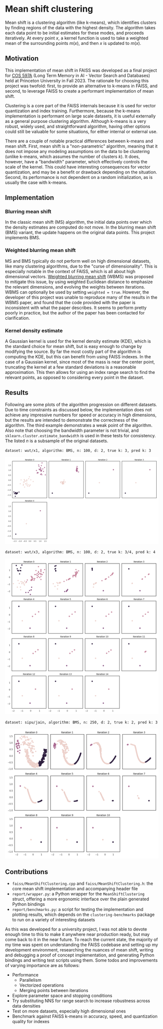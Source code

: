 # Mean shift clustering

Mean shift is a clustering algorithm (like k-means), which identifies clusters by finding regions of the data with the highest density. The algorithm takes each data point to be initial estimates for these modes, and proceeds iteratively. At every point $x$, a kernel function is used to take a weighted mean of the surrounding points $m(x)$, and then $x$ is updated to $m(x)$.

## Motivation

This implementation of mean shift in FAISS was developed as a final project for [COS 597A](https://edoliberty.github.io/vector-search-class-notes/) (Long Term Memory in AI - Vector Search and Databases) held at Princeton University in Fall 2023. The rationale for choosing this project was twofold: first, to provide an alternative to k-means in FAISS, and second, to leverage FAISS to create a performant implementation of mean shift.

Clustering is a core part of the FAISS internals because it is used for vector quantization and index training. Furthermore, because the k-means implementation is performant on large scale datasets, it is useful externally as a general purpose clustering algorithm. Although k-means is a very robust, widely used, and straightforward algorithm, having other options could still be valuable for some situations, for either internal or external use.

There are a couple of notable practical differences between k-means and mean shift. First, mean shift is a "non-parametric" algorithm, meaning that it does not impose any modeling assumptions on the data to be clustering (unlike k-means, which assumes the number of clusters $k$). It does, however, have a "bandwidth" parameter, which effectively controls the scale of the kernel. This could have interesting consequences for vector quantization, and may be a benefit or drawback depending on the situation. Second, its performance is not dependent on a random initialization, as is usually the case with k-means.

## Implementation

### Blurring mean shift

In the classic mean shift (MS) algorithm, the initial data points over which the density estimates are computed do not move. In the blurring mean shift (BMS) variant, the update happens on the original data points. This project implements BMS.

### Weighted blurring mean shift

MS and BMS typically do not perform well on high dimensional datasets, like many clustering algorithms, due to the "curse of dimensionality". This is especially notable in the context of FAISS, which is all about high dimensional vectors. [Weighted blurring mean shift](https://arxiv.org/pdf/2012.10929.pdf) (WBMS) was proposed to mitigate this issue, by using weighted Euclidean distance to emphasize the relevant dimensions, and evolving the weights between iterations. WBMS can optionally be used by setting `weighted = true`. However, the developer of this project was unable to reproduce many of the results in the WBMS paper, and found that the code provided with the paper is inconsistent with what the paper describes. It seems to perform pretty poorly in practice, but the author of the paper has been contacted for clarification.

### Kernel density estimate

A Gaussian kernel is used for the kernel density estimate (KDE), which is the standard choice for mean shift, but is easy enough to change by modifying the source. By far the most costly part of the algorithm is computing the KDE, but this can benefit from using FAISS indexes. In the case of a Gaussian kernel, since most of the mass is near the center point, truncating the kernel at a few standard deviations is a reasonable approximation. This then allows for using an index range search to find the relevant points, as opposed to considering every point in the dataset.

## Results

Following are some plots of the algorithm progression on different datasets. Due to time constraints as discussed below, the implementation does not achieve any impressive numbers for speed or accuracy in high dimensions, but the results are intended to demonstrate the correctness of the algorithm. The third example demonstrates a weak point of the algorithm. Also note that choosing the bandwidth parameter is not trivial, and `sklearn.cluster.estimate_bandwidth` is used in these tests for consistency. The listed $n$ is a subsample of the original datasets.

`dataset: wut/x1, algorithm: BMS, n: 100, d: 2, true k: 3, pred k: 3`

![](figure1.png)

`dataset: wut/x3, algorithm: BMS, n: 100, d: 2, true k: 3/4, pred k: 4`

![](figure2.png)

`dataset: sipu/jain, algorithm: BMS, n: 250, d: 2, true k: 2, pred k: 3`

![](figure3.png)

## Contributions

- `faiss/MeanShiftClustering.cpp` and `faiss/MeanShiftClustering.h`: the core mean shift implementation and accompanying header file
- `report/wrapper.py`: a Python wrapper for the `MeanShiftClustering` struct, offering a more ergonomic interface over the plain generated Python bindings
- `report/benchmarks.py`: a script for testing the implementation and plotting results, which depends on the `clustering-benchmarks` package to run on a variety of interesting datasets

As this was developed for a university project, I was not able to devote enough time to this to make it anywhere near production ready, but may come back to it in the near future. To reach the current state, the majority of my time was spent on understanding the FAISS codebase and setting up my development environment, researching the nuances of mean shift, writing and debugging a proof of concept implementation, and generating Python bindings and writing test scripts using them. Some todos and improvements of varying importance are as follows:

- Performance
  - Parallelism
  - Vectorized operations
  - Merging points between iterations
- Explore parameter space and stopping conditions
- Try substituting NNS for range search to increase robustness across data densities
- Test on more datasets, especially high dimensional ones
- Benchmark against FAISS k-means in accuracy, speed, and quantization quality for indexes
